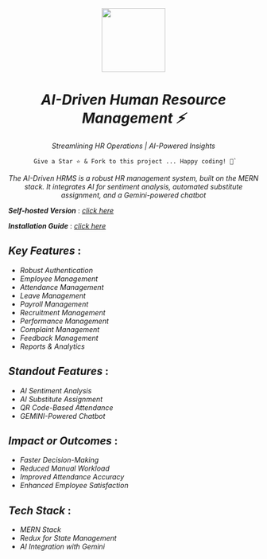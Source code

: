 <div align="center">
    <a href="https://metrohrms.netlify.app">
  <img src="https://metrohrms.netlify.app/metro.png" width="128px" />
    </a>
    <h1><i>AI-Driven Human Resource Management ⚡</i></h1>
    <p align="center">
         <p><i>Streamlining HR Operations | AI-Powered Insights</i></p>
    </p>


```
 Give a Star ⭐️ & Fork to this project ... Happy coding! 🤩`
```

*The AI-Driven HRMS is a robust HR management system, built on the MERN stack. It integrates AI for sentiment analysis, automated substitute assignment, and a Gemini-powered chatbot*

</div>

***Self-hosted Version*** : [_click here_](https://metrohrms.netlify.app)

***Installation Guide*** : [_click here_](https://github.com/WhatsWrongOB/AI-HRMS/blob/main/INSTALLATION.md)

## _Key Features_ :

- _Robust Authentication_
- _Employee Management_
- _Attendance Management_ 
- _Leave Management_ 
- _Payroll Management_
- _Recruitment Management_
- _Performance Management_
- _Complaint Management_
- _Feedback Management_
- _Reports & Analytics_

## _Standout Features_ :

- _AI Sentiment Analysis_
- _AI Substitute Assignment_ 
- _QR Code-Based Attendance_
- _GEMINI-Powered Chatbot_ 

## _Impact or Outcomes_ :

- _Faster Decision-Making_
- _Reduced Manual Workload_
- _Improved Attendance Accuracy_
- _Enhanced Employee Satisfaction_


## _Tech Stack_ :

- _MERN Stack_
- _Redux for State Management_
- _AI Integration with Gemini_
